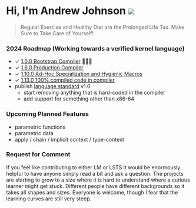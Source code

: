 # Hi, I'm Andrew Johnson ![](https://komarev.com/ghpvc/?username=andrew-johnson-4)

> Regular Exercise and Healthy Diet are the Prolonged Life Tax. Make Sure to Take Care of Yourself!

### 2024 Roadmap (Working towards a verified kernel language)

* ✓ [1.0.0 Bootstrap Compiler](https://github.com/andrew-johnson-4/lambda-mountain/releases/tag/1.0.0) 🥳🎉🎁
* ✓ [1.6.0 Production Compiler](https://github.com/andrew-johnson-4/lambda-mountain/releases/tag/1.6.0)
* ✓ [1.10.0 Ad-Hoc Specialization and Hygienic Macros](https://github.com/andrew-johnson-4/lambda-mountain/releases/tag/1.10.0)
* ✓ [1.13.0 100% compiled code in compiler](https://github.com/andrew-johnson-4/lambda-mountain/releases/tag/1.13.0)
* publish [language standard](https://github.com/andrew-johnson-4/lambda-mountain/wiki/Unopinionated-Philosophy#standards) v1.0
  * start removing anything that is hard-coded in the compiler
  * add support for something other than x86-64

### Upcoming Planned Features
* parametric functions
* parametric data
* apply / chain / implicit context / type-context

### Request for Comment

If you feel like contributing to either LM or LSTS it would be enormously helpful to have anyone simply read a bit and ask a question. 
The projects are starting to grow to a size where it is hard to understand where a curious learner might get stuck.
Different people have different backgrounds so it takes all shapes and sizes.
Everyone is welcome, though I fear that the learning curves are still very steep.

